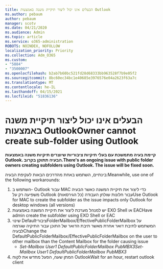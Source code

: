 ```yaml
---
title: הבעלים אינו יכול ליצור תיקיית משנה באמצעות Outlook
ms.author: pebaum
author: pebaum
manager: scotv
ms.date: 04/21/2020
ms.audience: Admin
ms.topic: article
ms.service: o365-administration
ROBOTS: NOINDEX, NOFOLLOW
localization_priority: Priority
ms.collection: Adm_O365
ms.custom:
- "5884"
- "3500007"
ms.openlocfilehash: b2ab7b60bc521fd28d68333bb963528f7b9e05f2
ms.sourcegitcommit: 8bc60ec34bc1e40685e3976576e04a2623f63a7c
ms.translationtype: MT
ms.contentlocale: he-IL
ms.lasthandoff: 04/15/2021
ms.locfileid: "51836136"
---
```

# <a name="owner-cannot-create-sub-folder-using-outlook"></a><span data-ttu-id="d70ba-102">הבעלים אינו יכול ליצור תיקיית משנה באמצעות Outlook</span><span class="sxs-lookup"><span data-stu-id="d70ba-102">Owner cannot create sub-folder using Outlook</span></span>

<span data-ttu-id="d70ba-103">**קיימת בעיה מתמשכת עם בעלי תיקיות ציבוריות שיוצרים תיקיות משנה באמצעות Outlook. הבעיה תתוקן בקרוב.**</span><span class="sxs-lookup"><span data-stu-id="d70ba-103">**There's an ongoing issue with public folder owners creating subfolders using Outlook. The issue will be fixed soon.**</span></span>

<span data-ttu-id="d70ba-104">בינתיים, השתמש באחת מהדרכים הבאות לעקיפת הבעיה:</span><span class="sxs-lookup"><span data-stu-id="d70ba-104">Meanwhile, use one of the following workarounds:</span></span>

1. <span data-ttu-id="d70ba-105">השתמש ב- Outlook עבור MAC כדי ליצור את תיקיית המשנה כאשר הבעיה משפיעה רק על Outlook עבור חלונות שולחן העבודה (כל הגירסאות)</span><span class="sxs-lookup"><span data-stu-id="d70ba-105">Use Outlook for MAC to create the subfolder as the issue impacts only Outlook for desktop windows (all versions)</span></span>
2. <span data-ttu-id="d70ba-106">יש למנהל מערכת ליצור את תיקיית המשנה באמצעות EXO Shell או EAC</span><span class="sxs-lookup"><span data-stu-id="d70ba-106">Have admin create the subfolder using EXO Shell or EAC</span></span>
3. <span data-ttu-id="d70ba-107">שינוי DefaultציבוריFolderMailbox/EffectivePublicFolderMailbox על המשתמש לתיבת דואר אחרת מאשר תיבת הדואר של התוכן עבור התיקיה שגרמה לבעיה</span><span class="sxs-lookup"><span data-stu-id="d70ba-107">Change the DefaultPublicFolderMailbox/EffectivePublicFolderMailbox on the user to other mailbox than the Content Mailbox for the folder causing issue</span></span>  
    - <span data-ttu-id="d70ba-108">*Set-Mailbox User1 DefaultPublicFolderMailbox PubMBX3*</span><span class="sxs-lookup"><span data-stu-id="d70ba-108">*Set-Mailbox User1 DefaultPublicFolderMailbox PubMBX3*</span></span>
4. <span data-ttu-id="d70ba-109">המתן שעה, הפעל מחדש את לקוח Outlook</span><span class="sxs-lookup"><span data-stu-id="d70ba-109">Wait for an hour, restart outlook client</span></span>